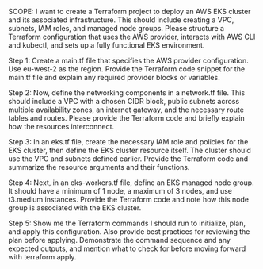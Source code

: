 SCOPE:
I want to create a Terraform project to deploy an AWS EKS cluster and its associated infrastructure. This should include creating a VPC, subnets, IAM roles, and managed node groups. Please structure a Terraform configuration that uses the AWS provider, interacts with AWS CLI and kubectl, and sets up a fully functional EKS environment.

Step 1:
Create a main.tf file that specifies the AWS provider configuration. Use eu-west-2 as the region. Provide the Terraform code snippet for the main.tf file and explain any required provider blocks or variables.

Step 2:
Now, define the networking components in a network.tf file. This should include a VPC with a chosen CIDR block, public subnets across multiple availability zones, an internet gateway, and the necessary route tables and routes. Please provide the Terraform code and briefly explain how the resources interconnect.

Step 3:
In an eks.tf file, create the necessary IAM role and policies for the EKS cluster, then define the EKS cluster resource itself. The cluster should use the VPC and subnets defined earlier. Provide the Terraform code and summarize the resource arguments and their functions.

Step 4:
Next, in an eks-workers.tf file, define an EKS managed node group. It should have a minimum of 1 node, a maximum of 3 nodes, and use t3.medium instances. Provide the Terraform code and note how this node group is associated with the EKS cluster.

Step 5:
Show me the Terraform commands I should run to initialize, plan, and apply this configuration. Also provide best practices for reviewing the plan before applying. Demonstrate the command sequence and any expected outputs, and mention what to check for before moving forward with terraform apply.
